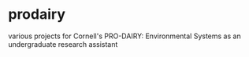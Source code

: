 # prodairy
various projects for Cornell's PRO-DAIRY: Environmental Systems as an undergraduate research assistant
